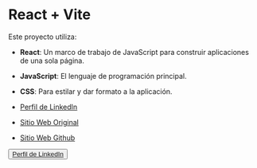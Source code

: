 # React + Vite

Este proyecto utiliza:

- **React**: Un marco de trabajo de JavaScript para construir aplicaciones de una sola página.
- **JavaScript**: El lenguaje de programación principal.
- **CSS**: Para estilar y dar formato a la aplicación.

- [Perfil de LinkedIn](https://www.linkedin.com/in/emizanipro/)
- [Sitio Web Original](https://emizanopro.000webhostapp.com/)
- [Sitio Web Github](https://emizanipro.github.io/myprofile/)

<button><a href="https://www.linkedin.com/in/emizanipro/">Perfil de LinkedIn</a></button>

